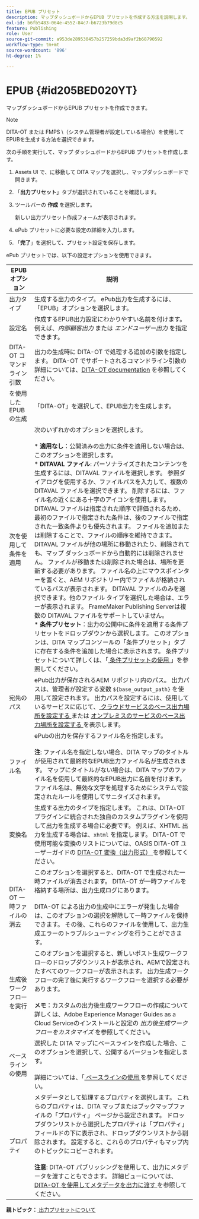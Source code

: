 ```yaml
---
title: EPUB プリセット
description: マップダッシュボードからEPUB プリセットを作成する方法を説明します。 Experience Manager GuidesでEPUB出力プリセットを設定します。
exl-id: b6fb5483-064e-4552-84c7-b6723b79d8c5
feature: Publishing
role: User
source-git-commit: a953de289530457b257259bda3d9af2b68790592
workflow-type: tm+mt
source-wordcount: '896'
ht-degree: 1%

---
```


# EPUB {#id205BED020YT}

マップダッシュボードからEPUB プリセットを作成できます。

>[!NOTE]
>
> DITA-OT または FMPS \（システム管理者が設定している場合\）を使用してEPUBを生成する方法を選択できます。

次の手順を実行して、マップ ダッシュボードからEPUB プリセットを作成します。

1. Assets UI で、に移動して DITA マップを選択し、マップダッシュボードで開きます。
1. 「**出力プリセット**」タブが選択されていることを確認します。
1. ツールバーの **作成** を選択します。

   新しい出力プリセット作成フォームが表示されます。

1. ePub プリセットに必要な設定の詳細を入力します。
1. 「**完了**」を選択して、プリセット設定を保存します。

ePub プリセットでは、以下の設定オプションを使用できます。

| EPUBオプション | 説明 |
| --- | --- |
| 出力タイプ | 生成する出力のタイプ。 ePub出力を生成するには、「EPUB」オプションを選択します。 |
| 設定名 | 作成するEPUB出力設定にわかりやすい名前を付けます。 例えば、_内部顧客出力_ または _エンドユーザー出力_ を指定できます。 |
| DITA-OT コマンドライン引数 | 出力の生成時に DITA-OT で処理する追加の引数を指定します。 DITA-OT でサポートされるコマンドライン引数の詳細については、[DITA-OT documentation](https://www.dita-ot.org/) を参照してください。 |
| を使用したEPUBの生成 | 「DITA-OT」を選択して、EPUB出力を生成します。 |
| 次を使用して条件を適用 | 次のいずれかのオプションを選択します。<br><br>* **適用なし**：公開済みの出力に条件を適用しない場合は、このオプションを選択します。<br>* **DITAVAL ファイル**: パーソナライズされたコンテンツを生成するには、DITAVAL ファイルを選択します。 参照ダイアログを使用するか、ファイルパスを入力して、複数の DITAVAL ファイルを選択できます。 削除するには、ファイル名の近くにある十字のアイコンを使用します。 DITAVAL ファイルは指定された順序で評価されるため、最初のファイルで指定された条件は、後のファイルで指定された一致条件よりも優先されます。 ファイルを追加または削除することで、ファイルの順序を維持できます。 DITAVAL ファイルが他の場所に移動されたり、削除されても、マップ ダッシュボードから自動的には削除されません。 ファイルが移動または削除された場合は、場所を更新する必要があります。 ファイル名の上にマウスポインターを置くと、AEM リポジトリー内でファイルが格納されているパスが表示されます。 DITAVAL ファイルのみを選択できます。他のファイル タイプを選択した場合は、エラーが表示されます。 FrameMaker Publishing Serverは複数の DITAVAL ファイルをサポートしていません。<br>* **条件プリセット**：出力の公開中に条件を適用する条件プリセットをドロップダウンから選択します。 このオプションは、DITA マップコンソールの「条件プリセット」タブに存在する条件を追加した場合に表示されます。 条件プリセットについて詳しくは、「[ 条件プリセットの使用 ](generate-output-use-condition-presets.md#id1825FL004PN)」を参照してください。 |
| 宛先のパス | ePub出力が保存されるAEM リポジトリ内のパス。 出力パスは、管理者が設定する変数 `${base_output_path}` を使用して設定されます。 出力パスを設定するには、使用しているサービスに応じて、[ クラウドサービスのベース出力場所を設定する ](../native-pdf/configure-base-location-cs.md) または [ オンプレミスのサービスのベース出力場所を設定する ](../native-pdf/configure-base-output-location.md) を表示します。 |
| ファイル名 | ePubの出力を保存するファイル名を指定します。<br><br>**注**: ファイル名を指定しない場合、DITA マップのタイトルが使用されて最終的なEPUB出力ファイル名が生成されます。 マップにタイトルがない場合は、DITA マップのファイル名を使用して最終的なEPUB出力に名前を付けます。 ファイル名は、無効な文字を処理するためにシステムで設定されたルールを使用してサニタイズされます。 |
| 変換名 | 生成する出力のタイプを指定します。 これは、DITA-OT プラグインに統合された独自のカスタムプラグインを使用して出力を生成する場合に必要です。 例えば、XHTML 出力を生成する場合は、`xhtml` を指定します。 DITA-OT で使用可能な変換のリストについては、OASIS DITA-OT ユーザーガイドの [DITA-OT 変換（出力形式） ](http://www.dita-ot.org/2.3/user-guide/AvailableTransforms.md) を参照してください。 |
| DITA-OT 一時ファイルの消去 | このオプションを選択すると、DITA-OT で生成された一時ファイルが消去されます。 DITA-OT が一時ファイルを格納する場所は、出力生成ログにあります。<br><br>DITA-OT による出力の生成中にエラーが発生した場合は、このオプションの選択を解除して一時ファイルを保持できます。 その後、これらのファイルを使用して、出力生成エラーのトラブルシューティングを行うことができます。 |
| 生成後ワークフローを実行 | このオプションを選択すると、新しいポスト生成ワークフローのドロップダウンリストが表示され、AEMで設定されたすべてのワークフローが表示されます。 出力生成ワークフローの完了後に実行するワークフローを選択する必要があります。<br><br>**メモ**：カスタムの出力後生成ワークフローの作成について詳しくは、Adobe Experience Manager Guides as a Cloud Serviceのインストールと設定の _出力後生成ワークフローをカスタマイズ_ を参照してください。 |
| ベースラインの使用 | 選択した DITA マップにベースラインを作成した場合、このオプションを選択して、公開するバージョンを指定します。<br><br> 詳細については、「[ ベースラインの使用 ](generate-output-use-baseline-for-publishing.md#id1825FI0J0PF) を参照してください。 |
| プロパティ | メタデータとして処理するプロパティを選択します。 これらのプロパティは、DITA マップまたはブックマップファイルの「プロパティ」 ページから設定されます。 ドロップダウンリストから選択したプロパティは「プロパティ」フィールドの下に表示され、ドロップダウンリストから削除されます。 設定すると、これらのプロパティもマップ内のトピックにコピーされます。<br><br>**注意**: DITA-OT パブリッシングを使用して、出力にメタデータを渡すこともできます。 詳細ビューについては、[DITA-OT を使用してメタデータを出力に渡す ](pass-metadata-dita-ot.md#id21BJ00QD0XA) を参照してください。 |

**親トピック：**[ 出力プリセットについて ](generate-output-understand-presets.md)
